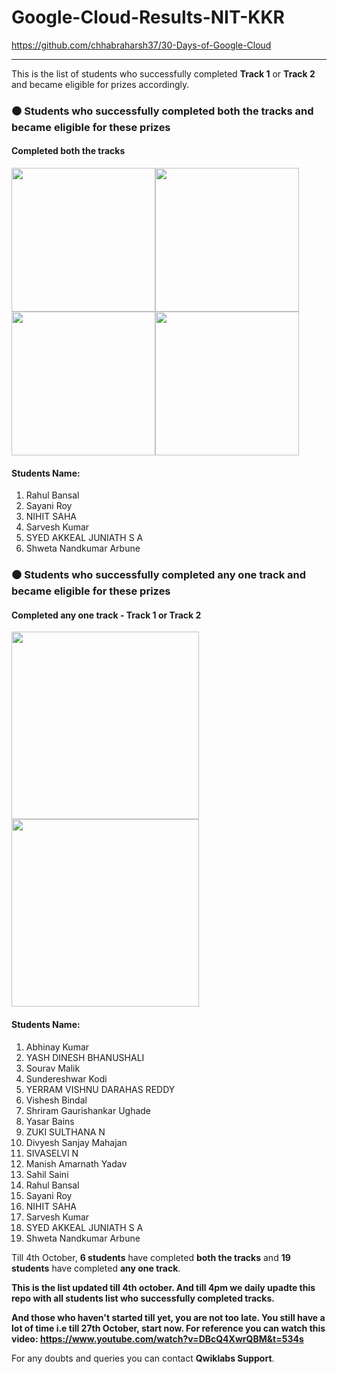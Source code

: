 # <strong>Google-Cloud-Results-NIT-KKR</strong> 
https://github.com/chhabraharsh37/30-Days-of-Google-Cloud<hr>

This is the list of students who successfully completed <strong>Track 1</strong> or <strong>Track 2</strong> and became eligible for prizes accordingly.

<h3>⚫ Students who successfully completed both the tracks and became eligible for these prizes</h3>

<h4>Completed both the tracks</h4>

<img src = "https://user-images.githubusercontent.com/60788180/134784536-7bea9267-26d0-4564-91d2-f1bdb885ebd6.png"  height="230vh"><img src = "https://user-images.githubusercontent.com/60788180/134784295-eb8a0a13-5740-4ab4-a42f-5d47c638d4de.png"  height="230vh"><img src = "https://user-images.githubusercontent.com/60788180/134784551-9819aea0-348d-472c-86ee-3b36f878da84.png"  height="230vh"><img src = "https://user-images.githubusercontent.com/60788180/134784504-7152962e-d7c7-4688-8d39-01b746e33a51.png"  height="230vh">

<h4>Students Name:</h4>

1) Rahul Bansal<br>
2) Sayani Roy<br>
3) NIHIT SAHA<br>
4) Sarvesh Kumar<br>
5) SYED AKKEAL JUNIATH S A<br>
6) Shweta Nandkumar Arbune<br>



<h3>⚫ Students who successfully completed any one track and became eligible for these prizes</h3>

<h4>Completed any one track - Track 1 or Track 2</h4>

<img src = "https://user-images.githubusercontent.com/60788180/134784295-eb8a0a13-5740-4ab4-a42f-5d47c638d4de.png"  height="300vh"><img src = "https://user-images.githubusercontent.com/60788180/134784504-7152962e-d7c7-4688-8d39-01b746e33a51.png"  height="300vh">


<h4>Students Name:</h4>

1) Abhinay Kumar<br>
2) YASH DINESH BHANUSHALI<br>
3) Sourav Malik<br>
4) Sundereshwar Kodi<br>
5) YERRAM VISHNU DARAHAS REDDY<br>
6) Vishesh Bindal<br>
7) Shriram Gaurishankar Ughade<br>
8) Yasar Bains<br>
9) ZUKI SULTHANA N<br>
10) Divyesh Sanjay Mahajan<br>
11) SIVASELVI N<br>
12) Manish Amarnath Yadav<br>
13) Sahil Saini<br>
14) Rahul Bansal<br>
15) Sayani Roy<br>
16) NIHIT SAHA<br>
17) Sarvesh Kumar<br>
18) SYED AKKEAL JUNIATH S A<br>
19) Shweta Nandkumar Arbune<br>

Till 4th October, <strong>6 students</strong> have completed <strong>both the tracks</strong> and <strong>19 students</strong> have completed <strong>any one track</strong>.


<strong>This is the list updated till 4th october. And till 4pm we daily upadte this repo with all students list who successfully completed tracks.</strong>

<strong>And those who haven't started till yet, you are not too late. You still have a lot of time i.e till 27th October, start now. For reference you can watch this video: https://www.youtube.com/watch?v=DBcQ4XwrQBM&t=534s</strong>

For any doubts and queries you can contact <strong>Qwiklabs Support</strong>.















